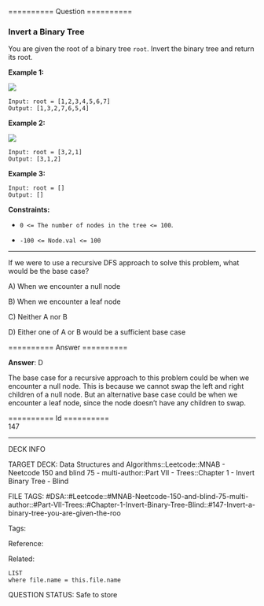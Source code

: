 ========== Question ==========  

### Invert a Binary Tree

You are given the root of a binary tree `root`. Invert the binary tree and return its root.

**Example 1:**

![](https://imagedelivery.net/CLfkmk9Wzy8_9HRyug4EVA/ac124ee6-207f-41f6-3aaa-dfb35815f200/public)

```
Input: root = [1,2,3,4,5,6,7]
Output: [1,3,2,7,6,5,4]
```

**Example 2:**

![](https://imagedelivery.net/CLfkmk9Wzy8_9HRyug4EVA/e39e8d4f-9946-4f99-ee3d-0d4df08d4d00/public)

```
Input: root = [3,2,1]
Output: [3,1,2]
```

**Example 3:**

```
Input: root = []
Output: []
```

**Constraints:**

-   `0 <= The number of nodes in the tree <= 100`.

-   `-100 <= Node.val <= 100`

---

If we were to use a recursive DFS approach to solve this problem, what would be the base case?

A) When we encounter a null node

B) When we encounter a leaf node

C) Neither A nor B

D) Either one of A or B would be a sufficient base case  

========== Answer ==========  

**Answer**: D

The base case for a recursive approach to this problem could be when we encounter a null node. This is because we cannot swap the left and right children of a null node. But an alternative base case could be when we encounter a leaf node, since the node doesn’t have any children to swap.

========== Id ==========  
147

---

DECK INFO

TARGET DECK: Data Structures and Algorithms::Leetcode::MNAB - Neetcode 150 and blind 75 - multi-author::Part VII - Trees::Chapter 1 - Invert Binary Tree - Blind

FILE TAGS: #DSA::#Leetcode::#MNAB-Neetcode-150-and-blind-75-multi-author::#Part-VII-Trees::#Chapter-1-Invert-Binary-Tree-Blind::#147-Invert-a-binary-tree-you-are-given-the-roo

Tags:

Reference:

Related:

```dataview
LIST
where file.name = this.file.name
```

QUESTION STATUS: Safe to store
